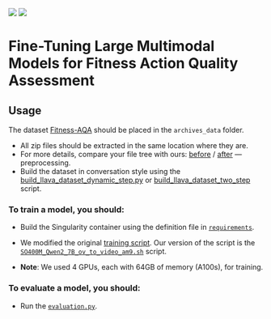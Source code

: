 <a href="pdf/paper.pdf"><img src="https://img.shields.io/badge/Paper-PDF-blue"/></a>
<a href="pdf/Poster.pdf"><img src="https://img.shields.io/badge/Poster-PDF-red"/></a>

# Fine-Tuning Large Multimodal Models for Fitness Action Quality Assessment

## Usage

The dataset [Fitness-AQA](https://github.com/ParitoshParmar/Fitness-AQA?tab=readme-ov-file) should be placed in the `archives_data` folder.

- All zip files should be extracted in the same location where they are.
- For more details, compare your file tree with ours: [before](archives_data/files_before_preprocessing.txt) / [after](archives_data/files_after_preprocessing.txt) — preprocessing.
- Build the dataset in conversation style using the [build_llava_dataset_dynamic_step.py](uamp25_87_files/build_llava_dataset/build_llava_dataset_dynamic_step.py) or [build_llava_dataset_two_step](uamp25_87_files/build_llava_dataset/build_llava_dataset_two_step.py) script.

### To train a model, you should:

- Build the Singularity container using the definition file in [`requirements`](requirements.txt).
- We modified the original [training script](https://github.com/LLaVA-VL/LLaVA-NeXT/blob/main/scripts/video/train/SO400M_Qwen2_7B_ov_to_video_am9.sh). Our version of the script is the [`SO400M_Qwen2_7B_ov_to_video_am9.sh`](SO400M_Qwen2_7B_ov_to_video_am9.sh) script.

- **Note**: We used 4 GPUs, each with 64GB of memory (A100s), for training.

### To evaluate a model, you should:

- Run the [`evaluation.py`](evaluation.py).
